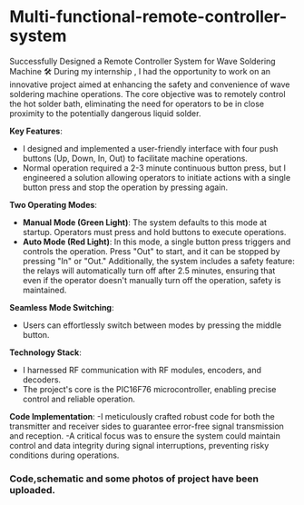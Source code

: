 # Multi-functional-remote-controller-system

Successfully Designed a Remote Controller System for Wave Soldering Machine 🛠️
During my internship , I had the opportunity to work on an innovative project aimed at enhancing the safety and convenience of wave soldering machine operations. The core objective was to remotely control the hot solder bath, eliminating the need for operators to be in close proximity to the potentially dangerous liquid solder.

**Key Features**:
- I designed and implemented a user-friendly interface with four push buttons (Up, Down, In, Out) to facilitate machine operations.
- Normal operation required a 2-3 minute continuous button press, but I engineered a solution allowing operators to initiate actions with a single button press and stop the operation by pressing again.

**Two Operating Modes**:
- **Manual Mode (Green Light)**: The system defaults to this mode at startup. Operators must press and hold buttons to execute operations.
- **Auto Mode (Red Light)**: In this mode, a single button press triggers and controls the operation. Press "Out" to start, and it can be stopped by pressing "In" or "Out." Additionally, the system includes a safety feature: the relays will automatically turn off after 2.5 minutes, ensuring that even if the operator doesn't manually turn off the operation, safety is maintained.

**Seamless Mode Switching**:
- Users can effortlessly switch between modes by pressing the middle button.

**Technology Stack**:
- I harnessed RF communication with RF modules, encoders, and decoders.
- The project's core is the PIC16F76 microcontroller, enabling precise control and reliable operation.

**Code Implementation**:
-I meticulously crafted robust code for both the transmitter and receiver sides to guarantee error-free signal transmission and reception.
-A critical focus was to ensure the system could maintain control and data integrity during signal interruptions, preventing risky conditions during operations.

### Code,schematic and some photos of project have been uploaded. ####
